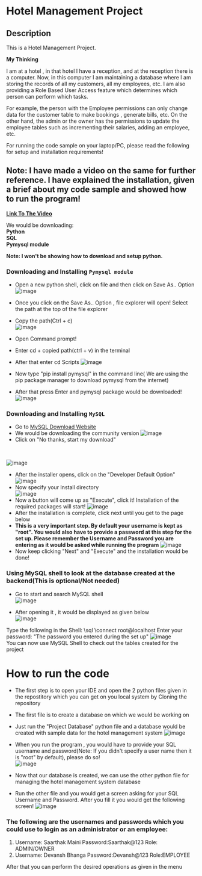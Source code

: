 # Hotel Management Project

## <strong>Description</strong>

This is a Hotel Management Project.

<strong>My Thinking</strong>

I am at a hotel , in that hotel I have a reception, and at the reception there is a computer. Now, in this computer I am maintaining a database where I am storing the records of all my customers, all my employees, etc. I am also providing a Role Based User Access feature which determines which person can perform which tasks.

For example, the person with the Employee permissions can only change data for the customer table to make bookings , generate bills, etc. On the other hand, the admin or the owner has the permissions to update the employee tables such as incrementing their salaries, adding an employee, etc.

For running the code sample on your laptop/PC, please read the following for setup and installation requirements!

## Note: I have made a video on the same for further reference. I have explained the installation, given a brief about my code sample and showed how to run the program!
<strong><a href="https://youtu.be/GB4nHmv9asA">Link To The Video</a></strong>

We would be downloading:<br>
**Python<br>
SQL<br>
Pymysql module<br>**

**Note: I won't be showing how to download and setup python.**
### Downloading and Installing `Pymysql module`
* Open a new python shell, click on file and then click on Save As.. Option
 ![image](https://user-images.githubusercontent.com/94912101/160825747-f526104d-e8d5-4546-9884-1f2f9ec8470c.png)

* Once you click on the Save As.. Option , file explorer will open! Select the path at the top of the file explorer
* Copy the path(Ctrl + c) <br> ![image](https://user-images.githubusercontent.com/94912101/161272856-0315ce65-419f-4128-a94c-31a6a25d84b8.png)
* Open Command prompt! 
* Enter cd + copied path(ctrl + v) in the terminal
* After that enter cd Scripts
![image](https://user-images.githubusercontent.com/94912101/161273293-4ca94b7b-4036-496c-98fa-a379de593013.png)
* Now type "pip install pymysql" in the command line( We are using the pip package manager to download pymysql from the internet)
* After that press Enter and pymysql package would be downloaded!
![image](https://user-images.githubusercontent.com/94912101/161273718-c2929e0c-d09f-4c99-8dc5-afdf6d5b03e4.png)

### Downloading and Installing `MySQL`
* Go to <a href="https://dev.mysql.com/downloads/installer/">MySQL Download Website</a>
* We would be downloading the community version
![image](https://user-images.githubusercontent.com/94912101/160829622-da0d1751-3ac2-4422-b8ca-405c897fe8c0.png)
* Click on "No thanks, start my download"
<br>

![image](https://user-images.githubusercontent.com/94912101/160830251-dfd4a978-c898-4a24-8414-9fe2d0851a94.png)

* After the installer opens, click on the "Developer Default Option"
![image](https://user-images.githubusercontent.com/94912101/160832206-7578342c-30c2-4ece-93f4-ad0549333b0f.png)
* Now specify your Install directory<br>
![image](https://user-images.githubusercontent.com/94912101/160832796-710943f7-3f36-4f03-9ef7-052d04c61626.png)
* Now a button will come up as "Execute", click it! Installation of the required packages will start!
![image](https://user-images.githubusercontent.com/94912101/160833458-96d38ccd-59c9-43e8-9877-810e717e01b6.png)
* After the installation is complete, click next until you get to the page below
* <b>This is a very important step. By default your username is kept as "root". You would also have to provide a password at this step for the set up. Please remember the Username and Password you are entering as it would be asked while running the program</b>
![image](https://user-images.githubusercontent.com/94912101/160834134-01dcbf0e-bb14-4491-ae04-68843b61d6f4.png)
* Now keep clicking "Next" and "Execute" and the installation would be done!

### Using MySQL shell to look at the database created at the backend(This is optional/Not needed) 
* Go to start and search MySQL shell<br>
 ![image](https://user-images.githubusercontent.com/94912101/160835376-4fb52293-6b73-4f03-8928-c968554b30fd.png)

* After opening it , it would be displayed as given below<br>
![image](https://user-images.githubusercontent.com/94912101/160835699-0bb7ecf0-f72e-4e61-9afc-6c74b6801949.png)

Type the following in the Shell:
\sql
\connect root@localhost
Enter your password: "The password you entered during the set up"
![image](https://user-images.githubusercontent.com/94912101/160836614-22099eca-01c0-4f69-bf5e-f4a4fa36f21e.png)
<br>
You can now use MySQL Shell to check out the tables created for the project

# How to run the code
* The first step is to open your IDE and open the 2 python files given in the repostitory which you can get on you local system by Cloning the repository
* The first file is to create a database on which we would be working on
* Just run the "Project Database" python file and a database would be created with sample data for the hotel management system
![image](https://user-images.githubusercontent.com/94912101/160847883-443716ae-cfd4-4a9c-b062-f7a7e91a5af2.png)

* When you run the program , you would have to provide your SQL username and password(Note: If you didn't specify a user name then it is "root" by default), please do so!<br>
![image](https://user-images.githubusercontent.com/94912101/160848762-18e2de96-46fb-4ea2-9dc1-163a1ca06c79.png)
* Now that our database is created, we can use the other python file for managing the hotel management system database
* Run the other file and you would get a screen asking for your SQL Username and Password. After you fill it you would get the following screen!
![image](https://user-images.githubusercontent.com/94912101/160849780-ecf25299-ddb3-4852-ac09-6249f953d4b4.png)
### The following are the usernames and passwords which you could use to login as an administrator or an employee:
1. Username: Saarthak Maini  Password:Saarthak@123 Role: ADMIN/OWNER
2. Username: Devansh Bhanga Password:Devansh@123 Role:EMPLOYEE

After that you can perform the desired operations as given in the menu




